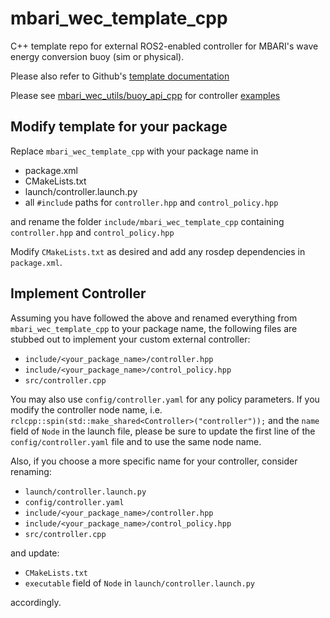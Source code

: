 # mbari_wec_template_cpp
C++ template repo for external ROS2-enabled controller for MBARI's wave energy conversion buoy (sim or physical).

Please also refer to Github's
[template documentation](https://docs.github.com/en/repositories/creating-and-managing-repositories/creating-a-repository-from-a-template)

Please see [mbari_wec_utils/buoy_api_cpp](https://github.com/osrf/mbari_wec_utils/tree/main/buoy_api_cpp)
for controller [examples](https://github.com/osrf/mbari_wec_utils/tree/main/buoy_api_cpp/examples)

## Modify template for your package
Replace `mbari_wec_template_cpp` with your package name in

- package.xml
- CMakeLists.txt
- launch/controller.launch.py
- all `#include` paths for `controller.hpp` and `control_policy.hpp`

and rename the folder `include/mbari_wec_template_cpp` containing `controller.hpp` and `control_policy.hpp`

Modify `CMakeLists.txt` as desired and add any rosdep dependencies in `package.xml`.

## Implement Controller
Assuming you have followed the above and renamed everything from `mbari_wec_template_cpp` to your package name,
the following files are stubbed out to implement your custom external controller:
- `include/<your_package_name>/controller.hpp`
- `include/<your_package_name>/control_policy.hpp`
- `src/controller.cpp`

You may also use `config/controller.yaml` for any policy parameters.
If you modify the controller node name, i.e. `rclcpp::spin(std::make_shared<Controller>("controller"));`
and the `name` field of `Node` in the launch file,
please be sure to update the first line of the `config/controller.yaml` file and to use the same node name.

Also, if you choose a more specific name for your controller,
consider renaming:
- `launch/controller.launch.py`
- `config/controller.yaml`
- `include/<your_package_name>/controller.hpp`
- `include/<your_package_name>/control_policy.hpp`
- `src/controller.cpp`

and update:

- `CMakeLists.txt`
- `executable` field of `Node` in `launch/controller.launch.py`

accordingly.
